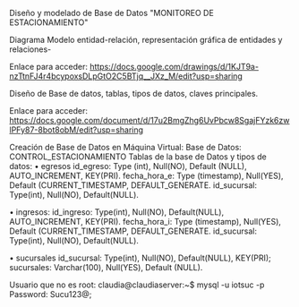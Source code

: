 Diseño y modelado de Base de Datos "MONITOREO DE ESTACIONAMIENTO"

Diagrama Modelo entidad-relación, representación gráfica de entidades y relaciones-

Enlace para acceder: https://docs.google.com/drawings/d/1KJT9a-nzTtnFJ4r4bcypoxsDLpGtO2C5BTjq__JXz_M/edit?usp=sharing

Diseño de Base de datos, tablas, tipos de datos, claves principales.

Enlace para acceder: https://docs.google.com/document/d/17u2BmgZhg6UvPbcw8SgajFYzk6zwlPFy87-8bot8obM/edit?usp=sharing

Creación de Base de Datos en Máquina Virtual:
Base de Datos: CONTROL_ESTACIONAMIENTO
Tablas de la base de Datos y tipos de datos:
• egresos
id_egreso: Type (int), Null(NO), Default (NULL), AUTO_INCREMENT, KEY(PRI).
fecha_hora_e: Type (timestamp), Null(YES), Default (CURRENT_TIMESTAMP, DEFAULT_GENERATE.
id_sucursal: Type(int), Null(NO), Default(NULL).

• ingresos:
id_ingreso: Type(int), Null(NO), Default(NULL), AUTO_INCREMENT, KEY(PRI).
fecha_hora_i: Type (timestamp), Null(YES), Default (CURRENT_TIMESTAMP, DEFAULT_GENERATE.
id_sucursal: Type(int), Null(NO), Default(NULL).

• sucursales
id_sucursal: Type(int), Null(NO), Default(NULL), KEY(PRI);
sucursales: Varchar(100), Null(YES), Default (NULL).

Usuario que no es root:
claudia@claudiaserver:~$ mysql -u iotsuc -p
Password: Sucu123@;


